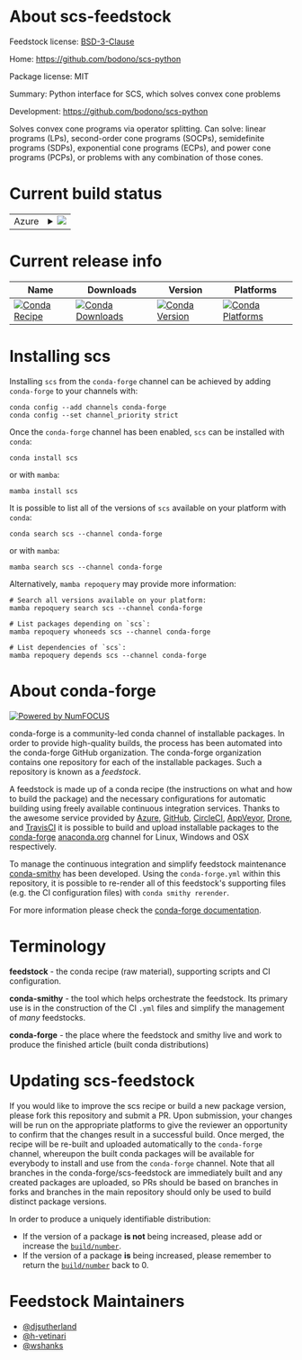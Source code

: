 About scs-feedstock
===================

Feedstock license: [BSD-3-Clause](https://github.com/conda-forge/scs-feedstock/blob/main/LICENSE.txt)

Home: https://github.com/bodono/scs-python

Package license: MIT

Summary: Python interface for SCS, which solves convex cone problems

Development: https://github.com/bodono/scs-python

Solves convex cone programs via operator splitting.
Can solve: linear programs (LPs), second-order cone programs (SOCPs),
semidefinite programs (SDPs), exponential cone programs (ECPs),
and power cone programs (PCPs), or problems with any combination of
those cones.


Current build status
====================


<table>
    
  <tr>
    <td>Azure</td>
    <td>
      <details>
        <summary>
          <a href="https://dev.azure.com/conda-forge/feedstock-builds/_build/latest?definitionId=1892&branchName=main">
            <img src="https://dev.azure.com/conda-forge/feedstock-builds/_apis/build/status/scs-feedstock?branchName=main">
          </a>
        </summary>
        <table>
          <thead><tr><th>Variant</th><th>Status</th></tr></thead>
          <tbody><tr>
              <td>linux_64_blas_implmklnumpy1.22python3.10.____cpython</td>
              <td>
                <a href="https://dev.azure.com/conda-forge/feedstock-builds/_build/latest?definitionId=1892&branchName=main">
                  <img src="https://dev.azure.com/conda-forge/feedstock-builds/_apis/build/status/scs-feedstock?branchName=main&jobName=linux&configuration=linux%20linux_64_blas_implmklnumpy1.22python3.10.____cpython" alt="variant">
                </a>
              </td>
            </tr><tr>
              <td>linux_64_blas_implmklnumpy1.22python3.8.____cpython</td>
              <td>
                <a href="https://dev.azure.com/conda-forge/feedstock-builds/_build/latest?definitionId=1892&branchName=main">
                  <img src="https://dev.azure.com/conda-forge/feedstock-builds/_apis/build/status/scs-feedstock?branchName=main&jobName=linux&configuration=linux%20linux_64_blas_implmklnumpy1.22python3.8.____cpython" alt="variant">
                </a>
              </td>
            </tr><tr>
              <td>linux_64_blas_implmklnumpy1.22python3.9.____73_pypy</td>
              <td>
                <a href="https://dev.azure.com/conda-forge/feedstock-builds/_build/latest?definitionId=1892&branchName=main">
                  <img src="https://dev.azure.com/conda-forge/feedstock-builds/_apis/build/status/scs-feedstock?branchName=main&jobName=linux&configuration=linux%20linux_64_blas_implmklnumpy1.22python3.9.____73_pypy" alt="variant">
                </a>
              </td>
            </tr><tr>
              <td>linux_64_blas_implmklnumpy1.22python3.9.____cpython</td>
              <td>
                <a href="https://dev.azure.com/conda-forge/feedstock-builds/_build/latest?definitionId=1892&branchName=main">
                  <img src="https://dev.azure.com/conda-forge/feedstock-builds/_apis/build/status/scs-feedstock?branchName=main&jobName=linux&configuration=linux%20linux_64_blas_implmklnumpy1.22python3.9.____cpython" alt="variant">
                </a>
              </td>
            </tr><tr>
              <td>linux_64_blas_implmklnumpy1.23python3.11.____cpython</td>
              <td>
                <a href="https://dev.azure.com/conda-forge/feedstock-builds/_build/latest?definitionId=1892&branchName=main">
                  <img src="https://dev.azure.com/conda-forge/feedstock-builds/_apis/build/status/scs-feedstock?branchName=main&jobName=linux&configuration=linux%20linux_64_blas_implmklnumpy1.23python3.11.____cpython" alt="variant">
                </a>
              </td>
            </tr><tr>
              <td>linux_64_blas_implmklnumpy1.26python3.12.____cpython</td>
              <td>
                <a href="https://dev.azure.com/conda-forge/feedstock-builds/_build/latest?definitionId=1892&branchName=main">
                  <img src="https://dev.azure.com/conda-forge/feedstock-builds/_apis/build/status/scs-feedstock?branchName=main&jobName=linux&configuration=linux%20linux_64_blas_implmklnumpy1.26python3.12.____cpython" alt="variant">
                </a>
              </td>
            </tr><tr>
              <td>linux_64_blas_implnetlibnumpy1.22python3.10.____cpython</td>
              <td>
                <a href="https://dev.azure.com/conda-forge/feedstock-builds/_build/latest?definitionId=1892&branchName=main">
                  <img src="https://dev.azure.com/conda-forge/feedstock-builds/_apis/build/status/scs-feedstock?branchName=main&jobName=linux&configuration=linux%20linux_64_blas_implnetlibnumpy1.22python3.10.____cpython" alt="variant">
                </a>
              </td>
            </tr><tr>
              <td>linux_64_blas_implnetlibnumpy1.22python3.8.____cpython</td>
              <td>
                <a href="https://dev.azure.com/conda-forge/feedstock-builds/_build/latest?definitionId=1892&branchName=main">
                  <img src="https://dev.azure.com/conda-forge/feedstock-builds/_apis/build/status/scs-feedstock?branchName=main&jobName=linux&configuration=linux%20linux_64_blas_implnetlibnumpy1.22python3.8.____cpython" alt="variant">
                </a>
              </td>
            </tr><tr>
              <td>linux_64_blas_implnetlibnumpy1.22python3.9.____73_pypy</td>
              <td>
                <a href="https://dev.azure.com/conda-forge/feedstock-builds/_build/latest?definitionId=1892&branchName=main">
                  <img src="https://dev.azure.com/conda-forge/feedstock-builds/_apis/build/status/scs-feedstock?branchName=main&jobName=linux&configuration=linux%20linux_64_blas_implnetlibnumpy1.22python3.9.____73_pypy" alt="variant">
                </a>
              </td>
            </tr><tr>
              <td>linux_64_blas_implnetlibnumpy1.22python3.9.____cpython</td>
              <td>
                <a href="https://dev.azure.com/conda-forge/feedstock-builds/_build/latest?definitionId=1892&branchName=main">
                  <img src="https://dev.azure.com/conda-forge/feedstock-builds/_apis/build/status/scs-feedstock?branchName=main&jobName=linux&configuration=linux%20linux_64_blas_implnetlibnumpy1.22python3.9.____cpython" alt="variant">
                </a>
              </td>
            </tr><tr>
              <td>linux_64_blas_implnetlibnumpy1.23python3.11.____cpython</td>
              <td>
                <a href="https://dev.azure.com/conda-forge/feedstock-builds/_build/latest?definitionId=1892&branchName=main">
                  <img src="https://dev.azure.com/conda-forge/feedstock-builds/_apis/build/status/scs-feedstock?branchName=main&jobName=linux&configuration=linux%20linux_64_blas_implnetlibnumpy1.23python3.11.____cpython" alt="variant">
                </a>
              </td>
            </tr><tr>
              <td>linux_64_blas_implnetlibnumpy1.26python3.12.____cpython</td>
              <td>
                <a href="https://dev.azure.com/conda-forge/feedstock-builds/_build/latest?definitionId=1892&branchName=main">
                  <img src="https://dev.azure.com/conda-forge/feedstock-builds/_apis/build/status/scs-feedstock?branchName=main&jobName=linux&configuration=linux%20linux_64_blas_implnetlibnumpy1.26python3.12.____cpython" alt="variant">
                </a>
              </td>
            </tr><tr>
              <td>linux_aarch64_numpy1.22python3.10.____cpython</td>
              <td>
                <a href="https://dev.azure.com/conda-forge/feedstock-builds/_build/latest?definitionId=1892&branchName=main">
                  <img src="https://dev.azure.com/conda-forge/feedstock-builds/_apis/build/status/scs-feedstock?branchName=main&jobName=linux&configuration=linux%20linux_aarch64_numpy1.22python3.10.____cpython" alt="variant">
                </a>
              </td>
            </tr><tr>
              <td>linux_aarch64_numpy1.22python3.8.____cpython</td>
              <td>
                <a href="https://dev.azure.com/conda-forge/feedstock-builds/_build/latest?definitionId=1892&branchName=main">
                  <img src="https://dev.azure.com/conda-forge/feedstock-builds/_apis/build/status/scs-feedstock?branchName=main&jobName=linux&configuration=linux%20linux_aarch64_numpy1.22python3.8.____cpython" alt="variant">
                </a>
              </td>
            </tr><tr>
              <td>linux_aarch64_numpy1.22python3.9.____73_pypy</td>
              <td>
                <a href="https://dev.azure.com/conda-forge/feedstock-builds/_build/latest?definitionId=1892&branchName=main">
                  <img src="https://dev.azure.com/conda-forge/feedstock-builds/_apis/build/status/scs-feedstock?branchName=main&jobName=linux&configuration=linux%20linux_aarch64_numpy1.22python3.9.____73_pypy" alt="variant">
                </a>
              </td>
            </tr><tr>
              <td>linux_aarch64_numpy1.22python3.9.____cpython</td>
              <td>
                <a href="https://dev.azure.com/conda-forge/feedstock-builds/_build/latest?definitionId=1892&branchName=main">
                  <img src="https://dev.azure.com/conda-forge/feedstock-builds/_apis/build/status/scs-feedstock?branchName=main&jobName=linux&configuration=linux%20linux_aarch64_numpy1.22python3.9.____cpython" alt="variant">
                </a>
              </td>
            </tr><tr>
              <td>linux_aarch64_numpy1.23python3.11.____cpython</td>
              <td>
                <a href="https://dev.azure.com/conda-forge/feedstock-builds/_build/latest?definitionId=1892&branchName=main">
                  <img src="https://dev.azure.com/conda-forge/feedstock-builds/_apis/build/status/scs-feedstock?branchName=main&jobName=linux&configuration=linux%20linux_aarch64_numpy1.23python3.11.____cpython" alt="variant">
                </a>
              </td>
            </tr><tr>
              <td>linux_aarch64_numpy1.26python3.12.____cpython</td>
              <td>
                <a href="https://dev.azure.com/conda-forge/feedstock-builds/_build/latest?definitionId=1892&branchName=main">
                  <img src="https://dev.azure.com/conda-forge/feedstock-builds/_apis/build/status/scs-feedstock?branchName=main&jobName=linux&configuration=linux%20linux_aarch64_numpy1.26python3.12.____cpython" alt="variant">
                </a>
              </td>
            </tr><tr>
              <td>linux_ppc64le_numpy1.22python3.10.____cpython</td>
              <td>
                <a href="https://dev.azure.com/conda-forge/feedstock-builds/_build/latest?definitionId=1892&branchName=main">
                  <img src="https://dev.azure.com/conda-forge/feedstock-builds/_apis/build/status/scs-feedstock?branchName=main&jobName=linux&configuration=linux%20linux_ppc64le_numpy1.22python3.10.____cpython" alt="variant">
                </a>
              </td>
            </tr><tr>
              <td>linux_ppc64le_numpy1.22python3.8.____cpython</td>
              <td>
                <a href="https://dev.azure.com/conda-forge/feedstock-builds/_build/latest?definitionId=1892&branchName=main">
                  <img src="https://dev.azure.com/conda-forge/feedstock-builds/_apis/build/status/scs-feedstock?branchName=main&jobName=linux&configuration=linux%20linux_ppc64le_numpy1.22python3.8.____cpython" alt="variant">
                </a>
              </td>
            </tr><tr>
              <td>linux_ppc64le_numpy1.22python3.9.____73_pypy</td>
              <td>
                <a href="https://dev.azure.com/conda-forge/feedstock-builds/_build/latest?definitionId=1892&branchName=main">
                  <img src="https://dev.azure.com/conda-forge/feedstock-builds/_apis/build/status/scs-feedstock?branchName=main&jobName=linux&configuration=linux%20linux_ppc64le_numpy1.22python3.9.____73_pypy" alt="variant">
                </a>
              </td>
            </tr><tr>
              <td>linux_ppc64le_numpy1.22python3.9.____cpython</td>
              <td>
                <a href="https://dev.azure.com/conda-forge/feedstock-builds/_build/latest?definitionId=1892&branchName=main">
                  <img src="https://dev.azure.com/conda-forge/feedstock-builds/_apis/build/status/scs-feedstock?branchName=main&jobName=linux&configuration=linux%20linux_ppc64le_numpy1.22python3.9.____cpython" alt="variant">
                </a>
              </td>
            </tr><tr>
              <td>linux_ppc64le_numpy1.23python3.11.____cpython</td>
              <td>
                <a href="https://dev.azure.com/conda-forge/feedstock-builds/_build/latest?definitionId=1892&branchName=main">
                  <img src="https://dev.azure.com/conda-forge/feedstock-builds/_apis/build/status/scs-feedstock?branchName=main&jobName=linux&configuration=linux%20linux_ppc64le_numpy1.23python3.11.____cpython" alt="variant">
                </a>
              </td>
            </tr><tr>
              <td>linux_ppc64le_numpy1.26python3.12.____cpython</td>
              <td>
                <a href="https://dev.azure.com/conda-forge/feedstock-builds/_build/latest?definitionId=1892&branchName=main">
                  <img src="https://dev.azure.com/conda-forge/feedstock-builds/_apis/build/status/scs-feedstock?branchName=main&jobName=linux&configuration=linux%20linux_ppc64le_numpy1.26python3.12.____cpython" alt="variant">
                </a>
              </td>
            </tr><tr>
              <td>osx_64_blas_implmklnumpy1.22python3.10.____cpython</td>
              <td>
                <a href="https://dev.azure.com/conda-forge/feedstock-builds/_build/latest?definitionId=1892&branchName=main">
                  <img src="https://dev.azure.com/conda-forge/feedstock-builds/_apis/build/status/scs-feedstock?branchName=main&jobName=osx&configuration=osx%20osx_64_blas_implmklnumpy1.22python3.10.____cpython" alt="variant">
                </a>
              </td>
            </tr><tr>
              <td>osx_64_blas_implmklnumpy1.22python3.8.____cpython</td>
              <td>
                <a href="https://dev.azure.com/conda-forge/feedstock-builds/_build/latest?definitionId=1892&branchName=main">
                  <img src="https://dev.azure.com/conda-forge/feedstock-builds/_apis/build/status/scs-feedstock?branchName=main&jobName=osx&configuration=osx%20osx_64_blas_implmklnumpy1.22python3.8.____cpython" alt="variant">
                </a>
              </td>
            </tr><tr>
              <td>osx_64_blas_implmklnumpy1.22python3.9.____73_pypy</td>
              <td>
                <a href="https://dev.azure.com/conda-forge/feedstock-builds/_build/latest?definitionId=1892&branchName=main">
                  <img src="https://dev.azure.com/conda-forge/feedstock-builds/_apis/build/status/scs-feedstock?branchName=main&jobName=osx&configuration=osx%20osx_64_blas_implmklnumpy1.22python3.9.____73_pypy" alt="variant">
                </a>
              </td>
            </tr><tr>
              <td>osx_64_blas_implmklnumpy1.22python3.9.____cpython</td>
              <td>
                <a href="https://dev.azure.com/conda-forge/feedstock-builds/_build/latest?definitionId=1892&branchName=main">
                  <img src="https://dev.azure.com/conda-forge/feedstock-builds/_apis/build/status/scs-feedstock?branchName=main&jobName=osx&configuration=osx%20osx_64_blas_implmklnumpy1.22python3.9.____cpython" alt="variant">
                </a>
              </td>
            </tr><tr>
              <td>osx_64_blas_implmklnumpy1.23python3.11.____cpython</td>
              <td>
                <a href="https://dev.azure.com/conda-forge/feedstock-builds/_build/latest?definitionId=1892&branchName=main">
                  <img src="https://dev.azure.com/conda-forge/feedstock-builds/_apis/build/status/scs-feedstock?branchName=main&jobName=osx&configuration=osx%20osx_64_blas_implmklnumpy1.23python3.11.____cpython" alt="variant">
                </a>
              </td>
            </tr><tr>
              <td>osx_64_blas_implmklnumpy1.26python3.12.____cpython</td>
              <td>
                <a href="https://dev.azure.com/conda-forge/feedstock-builds/_build/latest?definitionId=1892&branchName=main">
                  <img src="https://dev.azure.com/conda-forge/feedstock-builds/_apis/build/status/scs-feedstock?branchName=main&jobName=osx&configuration=osx%20osx_64_blas_implmklnumpy1.26python3.12.____cpython" alt="variant">
                </a>
              </td>
            </tr><tr>
              <td>osx_64_blas_implnetlibnumpy1.22python3.10.____cpython</td>
              <td>
                <a href="https://dev.azure.com/conda-forge/feedstock-builds/_build/latest?definitionId=1892&branchName=main">
                  <img src="https://dev.azure.com/conda-forge/feedstock-builds/_apis/build/status/scs-feedstock?branchName=main&jobName=osx&configuration=osx%20osx_64_blas_implnetlibnumpy1.22python3.10.____cpython" alt="variant">
                </a>
              </td>
            </tr><tr>
              <td>osx_64_blas_implnetlibnumpy1.22python3.8.____cpython</td>
              <td>
                <a href="https://dev.azure.com/conda-forge/feedstock-builds/_build/latest?definitionId=1892&branchName=main">
                  <img src="https://dev.azure.com/conda-forge/feedstock-builds/_apis/build/status/scs-feedstock?branchName=main&jobName=osx&configuration=osx%20osx_64_blas_implnetlibnumpy1.22python3.8.____cpython" alt="variant">
                </a>
              </td>
            </tr><tr>
              <td>osx_64_blas_implnetlibnumpy1.22python3.9.____73_pypy</td>
              <td>
                <a href="https://dev.azure.com/conda-forge/feedstock-builds/_build/latest?definitionId=1892&branchName=main">
                  <img src="https://dev.azure.com/conda-forge/feedstock-builds/_apis/build/status/scs-feedstock?branchName=main&jobName=osx&configuration=osx%20osx_64_blas_implnetlibnumpy1.22python3.9.____73_pypy" alt="variant">
                </a>
              </td>
            </tr><tr>
              <td>osx_64_blas_implnetlibnumpy1.22python3.9.____cpython</td>
              <td>
                <a href="https://dev.azure.com/conda-forge/feedstock-builds/_build/latest?definitionId=1892&branchName=main">
                  <img src="https://dev.azure.com/conda-forge/feedstock-builds/_apis/build/status/scs-feedstock?branchName=main&jobName=osx&configuration=osx%20osx_64_blas_implnetlibnumpy1.22python3.9.____cpython" alt="variant">
                </a>
              </td>
            </tr><tr>
              <td>osx_64_blas_implnetlibnumpy1.23python3.11.____cpython</td>
              <td>
                <a href="https://dev.azure.com/conda-forge/feedstock-builds/_build/latest?definitionId=1892&branchName=main">
                  <img src="https://dev.azure.com/conda-forge/feedstock-builds/_apis/build/status/scs-feedstock?branchName=main&jobName=osx&configuration=osx%20osx_64_blas_implnetlibnumpy1.23python3.11.____cpython" alt="variant">
                </a>
              </td>
            </tr><tr>
              <td>osx_64_blas_implnetlibnumpy1.26python3.12.____cpython</td>
              <td>
                <a href="https://dev.azure.com/conda-forge/feedstock-builds/_build/latest?definitionId=1892&branchName=main">
                  <img src="https://dev.azure.com/conda-forge/feedstock-builds/_apis/build/status/scs-feedstock?branchName=main&jobName=osx&configuration=osx%20osx_64_blas_implnetlibnumpy1.26python3.12.____cpython" alt="variant">
                </a>
              </td>
            </tr><tr>
              <td>osx_arm64_numpy1.22python3.10.____cpython</td>
              <td>
                <a href="https://dev.azure.com/conda-forge/feedstock-builds/_build/latest?definitionId=1892&branchName=main">
                  <img src="https://dev.azure.com/conda-forge/feedstock-builds/_apis/build/status/scs-feedstock?branchName=main&jobName=osx&configuration=osx%20osx_arm64_numpy1.22python3.10.____cpython" alt="variant">
                </a>
              </td>
            </tr><tr>
              <td>osx_arm64_numpy1.22python3.8.____cpython</td>
              <td>
                <a href="https://dev.azure.com/conda-forge/feedstock-builds/_build/latest?definitionId=1892&branchName=main">
                  <img src="https://dev.azure.com/conda-forge/feedstock-builds/_apis/build/status/scs-feedstock?branchName=main&jobName=osx&configuration=osx%20osx_arm64_numpy1.22python3.8.____cpython" alt="variant">
                </a>
              </td>
            </tr><tr>
              <td>osx_arm64_numpy1.22python3.9.____cpython</td>
              <td>
                <a href="https://dev.azure.com/conda-forge/feedstock-builds/_build/latest?definitionId=1892&branchName=main">
                  <img src="https://dev.azure.com/conda-forge/feedstock-builds/_apis/build/status/scs-feedstock?branchName=main&jobName=osx&configuration=osx%20osx_arm64_numpy1.22python3.9.____cpython" alt="variant">
                </a>
              </td>
            </tr><tr>
              <td>osx_arm64_numpy1.23python3.11.____cpython</td>
              <td>
                <a href="https://dev.azure.com/conda-forge/feedstock-builds/_build/latest?definitionId=1892&branchName=main">
                  <img src="https://dev.azure.com/conda-forge/feedstock-builds/_apis/build/status/scs-feedstock?branchName=main&jobName=osx&configuration=osx%20osx_arm64_numpy1.23python3.11.____cpython" alt="variant">
                </a>
              </td>
            </tr><tr>
              <td>osx_arm64_numpy1.26python3.12.____cpython</td>
              <td>
                <a href="https://dev.azure.com/conda-forge/feedstock-builds/_build/latest?definitionId=1892&branchName=main">
                  <img src="https://dev.azure.com/conda-forge/feedstock-builds/_apis/build/status/scs-feedstock?branchName=main&jobName=osx&configuration=osx%20osx_arm64_numpy1.26python3.12.____cpython" alt="variant">
                </a>
              </td>
            </tr><tr>
              <td>win_64_blas_implmklnumpy1.22python3.10.____cpython</td>
              <td>
                <a href="https://dev.azure.com/conda-forge/feedstock-builds/_build/latest?definitionId=1892&branchName=main">
                  <img src="https://dev.azure.com/conda-forge/feedstock-builds/_apis/build/status/scs-feedstock?branchName=main&jobName=win&configuration=win%20win_64_blas_implmklnumpy1.22python3.10.____cpython" alt="variant">
                </a>
              </td>
            </tr><tr>
              <td>win_64_blas_implmklnumpy1.22python3.8.____cpython</td>
              <td>
                <a href="https://dev.azure.com/conda-forge/feedstock-builds/_build/latest?definitionId=1892&branchName=main">
                  <img src="https://dev.azure.com/conda-forge/feedstock-builds/_apis/build/status/scs-feedstock?branchName=main&jobName=win&configuration=win%20win_64_blas_implmklnumpy1.22python3.8.____cpython" alt="variant">
                </a>
              </td>
            </tr><tr>
              <td>win_64_blas_implmklnumpy1.22python3.9.____73_pypy</td>
              <td>
                <a href="https://dev.azure.com/conda-forge/feedstock-builds/_build/latest?definitionId=1892&branchName=main">
                  <img src="https://dev.azure.com/conda-forge/feedstock-builds/_apis/build/status/scs-feedstock?branchName=main&jobName=win&configuration=win%20win_64_blas_implmklnumpy1.22python3.9.____73_pypy" alt="variant">
                </a>
              </td>
            </tr><tr>
              <td>win_64_blas_implmklnumpy1.22python3.9.____cpython</td>
              <td>
                <a href="https://dev.azure.com/conda-forge/feedstock-builds/_build/latest?definitionId=1892&branchName=main">
                  <img src="https://dev.azure.com/conda-forge/feedstock-builds/_apis/build/status/scs-feedstock?branchName=main&jobName=win&configuration=win%20win_64_blas_implmklnumpy1.22python3.9.____cpython" alt="variant">
                </a>
              </td>
            </tr><tr>
              <td>win_64_blas_implmklnumpy1.23python3.11.____cpython</td>
              <td>
                <a href="https://dev.azure.com/conda-forge/feedstock-builds/_build/latest?definitionId=1892&branchName=main">
                  <img src="https://dev.azure.com/conda-forge/feedstock-builds/_apis/build/status/scs-feedstock?branchName=main&jobName=win&configuration=win%20win_64_blas_implmklnumpy1.23python3.11.____cpython" alt="variant">
                </a>
              </td>
            </tr><tr>
              <td>win_64_blas_implmklnumpy1.26python3.12.____cpython</td>
              <td>
                <a href="https://dev.azure.com/conda-forge/feedstock-builds/_build/latest?definitionId=1892&branchName=main">
                  <img src="https://dev.azure.com/conda-forge/feedstock-builds/_apis/build/status/scs-feedstock?branchName=main&jobName=win&configuration=win%20win_64_blas_implmklnumpy1.26python3.12.____cpython" alt="variant">
                </a>
              </td>
            </tr><tr>
              <td>win_64_blas_implnetlibnumpy1.22python3.10.____cpython</td>
              <td>
                <a href="https://dev.azure.com/conda-forge/feedstock-builds/_build/latest?definitionId=1892&branchName=main">
                  <img src="https://dev.azure.com/conda-forge/feedstock-builds/_apis/build/status/scs-feedstock?branchName=main&jobName=win&configuration=win%20win_64_blas_implnetlibnumpy1.22python3.10.____cpython" alt="variant">
                </a>
              </td>
            </tr><tr>
              <td>win_64_blas_implnetlibnumpy1.22python3.8.____cpython</td>
              <td>
                <a href="https://dev.azure.com/conda-forge/feedstock-builds/_build/latest?definitionId=1892&branchName=main">
                  <img src="https://dev.azure.com/conda-forge/feedstock-builds/_apis/build/status/scs-feedstock?branchName=main&jobName=win&configuration=win%20win_64_blas_implnetlibnumpy1.22python3.8.____cpython" alt="variant">
                </a>
              </td>
            </tr><tr>
              <td>win_64_blas_implnetlibnumpy1.22python3.9.____73_pypy</td>
              <td>
                <a href="https://dev.azure.com/conda-forge/feedstock-builds/_build/latest?definitionId=1892&branchName=main">
                  <img src="https://dev.azure.com/conda-forge/feedstock-builds/_apis/build/status/scs-feedstock?branchName=main&jobName=win&configuration=win%20win_64_blas_implnetlibnumpy1.22python3.9.____73_pypy" alt="variant">
                </a>
              </td>
            </tr><tr>
              <td>win_64_blas_implnetlibnumpy1.22python3.9.____cpython</td>
              <td>
                <a href="https://dev.azure.com/conda-forge/feedstock-builds/_build/latest?definitionId=1892&branchName=main">
                  <img src="https://dev.azure.com/conda-forge/feedstock-builds/_apis/build/status/scs-feedstock?branchName=main&jobName=win&configuration=win%20win_64_blas_implnetlibnumpy1.22python3.9.____cpython" alt="variant">
                </a>
              </td>
            </tr><tr>
              <td>win_64_blas_implnetlibnumpy1.23python3.11.____cpython</td>
              <td>
                <a href="https://dev.azure.com/conda-forge/feedstock-builds/_build/latest?definitionId=1892&branchName=main">
                  <img src="https://dev.azure.com/conda-forge/feedstock-builds/_apis/build/status/scs-feedstock?branchName=main&jobName=win&configuration=win%20win_64_blas_implnetlibnumpy1.23python3.11.____cpython" alt="variant">
                </a>
              </td>
            </tr><tr>
              <td>win_64_blas_implnetlibnumpy1.26python3.12.____cpython</td>
              <td>
                <a href="https://dev.azure.com/conda-forge/feedstock-builds/_build/latest?definitionId=1892&branchName=main">
                  <img src="https://dev.azure.com/conda-forge/feedstock-builds/_apis/build/status/scs-feedstock?branchName=main&jobName=win&configuration=win%20win_64_blas_implnetlibnumpy1.26python3.12.____cpython" alt="variant">
                </a>
              </td>
            </tr>
          </tbody>
        </table>
      </details>
    </td>
  </tr>
</table>

Current release info
====================

| Name | Downloads | Version | Platforms |
| --- | --- | --- | --- |
| [![Conda Recipe](https://img.shields.io/badge/recipe-scs-green.svg)](https://anaconda.org/conda-forge/scs) | [![Conda Downloads](https://img.shields.io/conda/dn/conda-forge/scs.svg)](https://anaconda.org/conda-forge/scs) | [![Conda Version](https://img.shields.io/conda/vn/conda-forge/scs.svg)](https://anaconda.org/conda-forge/scs) | [![Conda Platforms](https://img.shields.io/conda/pn/conda-forge/scs.svg)](https://anaconda.org/conda-forge/scs) |

Installing scs
==============

Installing `scs` from the `conda-forge` channel can be achieved by adding `conda-forge` to your channels with:

```
conda config --add channels conda-forge
conda config --set channel_priority strict
```

Once the `conda-forge` channel has been enabled, `scs` can be installed with `conda`:

```
conda install scs
```

or with `mamba`:

```
mamba install scs
```

It is possible to list all of the versions of `scs` available on your platform with `conda`:

```
conda search scs --channel conda-forge
```

or with `mamba`:

```
mamba search scs --channel conda-forge
```

Alternatively, `mamba repoquery` may provide more information:

```
# Search all versions available on your platform:
mamba repoquery search scs --channel conda-forge

# List packages depending on `scs`:
mamba repoquery whoneeds scs --channel conda-forge

# List dependencies of `scs`:
mamba repoquery depends scs --channel conda-forge
```


About conda-forge
=================

[![Powered by
NumFOCUS](https://img.shields.io/badge/powered%20by-NumFOCUS-orange.svg?style=flat&colorA=E1523D&colorB=007D8A)](https://numfocus.org)

conda-forge is a community-led conda channel of installable packages.
In order to provide high-quality builds, the process has been automated into the
conda-forge GitHub organization. The conda-forge organization contains one repository
for each of the installable packages. Such a repository is known as a *feedstock*.

A feedstock is made up of a conda recipe (the instructions on what and how to build
the package) and the necessary configurations for automatic building using freely
available continuous integration services. Thanks to the awesome service provided by
[Azure](https://azure.microsoft.com/en-us/services/devops/), [GitHub](https://github.com/),
[CircleCI](https://circleci.com/), [AppVeyor](https://www.appveyor.com/),
[Drone](https://cloud.drone.io/welcome), and [TravisCI](https://travis-ci.com/)
it is possible to build and upload installable packages to the
[conda-forge](https://anaconda.org/conda-forge) [anaconda.org](https://anaconda.org/)
channel for Linux, Windows and OSX respectively.

To manage the continuous integration and simplify feedstock maintenance
[conda-smithy](https://github.com/conda-forge/conda-smithy) has been developed.
Using the ``conda-forge.yml`` within this repository, it is possible to re-render all of
this feedstock's supporting files (e.g. the CI configuration files) with ``conda smithy rerender``.

For more information please check the [conda-forge documentation](https://conda-forge.org/docs/).

Terminology
===========

**feedstock** - the conda recipe (raw material), supporting scripts and CI configuration.

**conda-smithy** - the tool which helps orchestrate the feedstock.
                   Its primary use is in the construction of the CI ``.yml`` files
                   and simplify the management of *many* feedstocks.

**conda-forge** - the place where the feedstock and smithy live and work to
                  produce the finished article (built conda distributions)


Updating scs-feedstock
======================

If you would like to improve the scs recipe or build a new
package version, please fork this repository and submit a PR. Upon submission,
your changes will be run on the appropriate platforms to give the reviewer an
opportunity to confirm that the changes result in a successful build. Once
merged, the recipe will be re-built and uploaded automatically to the
`conda-forge` channel, whereupon the built conda packages will be available for
everybody to install and use from the `conda-forge` channel.
Note that all branches in the conda-forge/scs-feedstock are
immediately built and any created packages are uploaded, so PRs should be based
on branches in forks and branches in the main repository should only be used to
build distinct package versions.

In order to produce a uniquely identifiable distribution:
 * If the version of a package **is not** being increased, please add or increase
   the [``build/number``](https://docs.conda.io/projects/conda-build/en/latest/resources/define-metadata.html#build-number-and-string).
 * If the version of a package **is** being increased, please remember to return
   the [``build/number``](https://docs.conda.io/projects/conda-build/en/latest/resources/define-metadata.html#build-number-and-string)
   back to 0.

Feedstock Maintainers
=====================

* [@djsutherland](https://github.com/djsutherland/)
* [@h-vetinari](https://github.com/h-vetinari/)
* [@wshanks](https://github.com/wshanks/)

